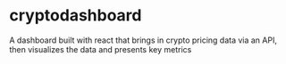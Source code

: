 # cryptodashboard
A dashboard built with react that brings in crypto pricing data via an API, then visualizes the data and presents key metrics

